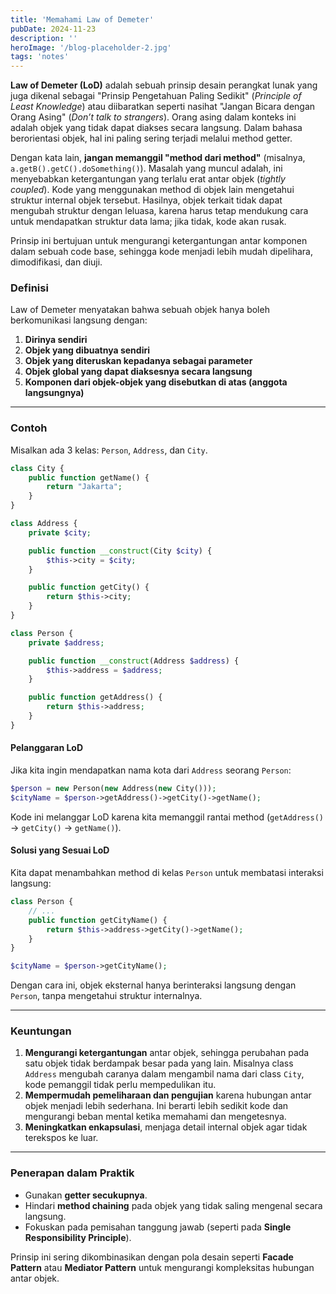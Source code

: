 ```yaml
---
title: 'Memahami Law of Demeter'
pubDate: 2024-11-23
description: ''
heroImage: '/blog-placeholder-2.jpg'
tags: 'notes'
---
```


**Law of Demeter (LoD)** adalah sebuah prinsip desain perangkat lunak yang juga dikenal sebagai "Prinsip Pengetahuan Paling Sedikit" (_Principle of Least Knowledge_) atau diibaratkan seperti nasihat "Jangan Bicara dengan Orang Asing" (_Don’t talk to strangers_). Orang asing dalam konteks ini adalah objek yang tidak dapat diakses secara langsung. Dalam bahasa berorientasi objek, hal ini paling sering terjadi melalui method getter. 

Dengan kata lain, **jangan memanggil "method dari method"** (misalnya, `a.getB().getC().doSomething()`). Masalah yang muncul adalah, ini menyebabkan ketergantungan yang terlalu erat antar objek (_tightly coupled_). Kode yang menggunakan method di objek lain mengetahui struktur internal objek tersebut. Hasilnya, objek terkait tidak dapat mengubah struktur dengan leluasa, karena harus tetap mendukung cara untuk mendapatkan struktur data lama; jika tidak, kode akan rusak. 

Prinsip ini bertujuan untuk mengurangi ketergantungan antar komponen dalam sebuah code base, sehingga kode menjadi lebih mudah dipelihara, dimodifikasi, dan diuji. 

### **Definisi**
Law of Demeter menyatakan bahwa sebuah objek hanya boleh berkomunikasi langsung dengan:  
1. **Dirinya sendiri**  
2. **Objek yang dibuatnya sendiri**  
3. **Objek yang diteruskan kepadanya sebagai parameter**  
4. **Objek global yang dapat diaksesnya secara langsung**  
5. **Komponen dari objek-objek yang disebutkan di atas (anggota langsungnya)**  

---

### **Contoh**
Misalkan ada 3 kelas: `Person`, `Address`, dan `City`. 
```php
class City {
    public function getName() {
        return "Jakarta";
    }
}

class Address {
    private $city;

    public function __construct(City $city) {
        $this->city = $city;
    }

    public function getCity() {
        return $this->city;
    }
}

class Person {
    private $address;

    public function __construct(Address $address) {
        $this->address = $address;
    }

    public function getAddress() {
        return $this->address;
    }
}
```

#### **Pelanggaran LoD**
Jika kita ingin mendapatkan nama kota dari `Address` seorang `Person`:
```php
$person = new Person(new Address(new City()));
$cityName = $person->getAddress()->getCity()->getName();
```
Kode ini melanggar LoD karena kita memanggil rantai method (`getAddress()` → `getCity()` → `getName()`).

#### **Solusi yang Sesuai LoD**
Kita dapat menambahkan method di kelas `Person` untuk membatasi interaksi langsung:
```php
class Person {
    // ...
    public function getCityName() {
        return $this->address->getCity()->getName();
    }
}

$cityName = $person->getCityName();
```
Dengan cara ini, objek eksternal hanya berinteraksi langsung dengan `Person`, tanpa mengetahui struktur internalnya.

---

### **Keuntungan**
1. **Mengurangi ketergantungan** antar objek, sehingga perubahan pada satu objek tidak berdampak besar pada yang lain. Misalnya class `Address` mengubah caranya dalam mengambil nama dari class `City`, kode pemanggil tidak perlu mempedulikan itu.
2. **Mempermudah pemeliharaan dan pengujian** karena hubungan antar objek menjadi lebih sederhana. Ini berarti lebih sedikit kode dan mengurangi beban mental ketika memahami dan mengetesnya.
3. **Meningkatkan enkapsulasi**, menjaga detail internal objek agar tidak terekspos ke luar.

---

### **Penerapan dalam Praktik**
- Gunakan **getter secukupnya**.
- Hindari **method chaining** pada objek yang tidak saling mengenal secara langsung.
- Fokuskan pada pemisahan tanggung jawab (seperti pada **Single Responsibility Principle**).

Prinsip ini sering dikombinasikan dengan pola desain seperti **Facade Pattern** atau **Mediator Pattern** untuk mengurangi kompleksitas hubungan antar objek.